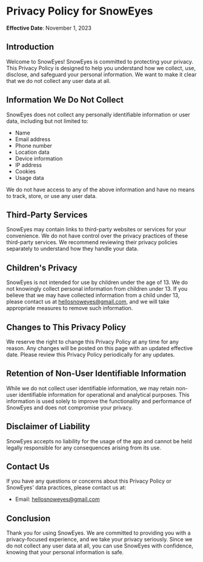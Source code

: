 # Privacy Policy for SnowEyes

**Effective Date**: November 1, 2023

## Introduction

Welcome to SnowEyes! SnowEyes is committed to protecting your privacy. This Privacy Policy is designed to help you understand how we collect, use, disclose, and safeguard your personal information. We want to make it clear that we do not collect any user data at all.

## Information We Do Not Collect

SnowEyes does not collect any personally identifiable information or user data, including but not limited to:

- Name
- Email address
- Phone number
- Location data
- Device information
- IP address
- Cookies
- Usage data

We do not have access to any of the above information and have no means to track, store, or use any user data.

## Third-Party Services

SnowEyes may contain links to third-party websites or services for your convenience. We do not have control over the privacy practices of these third-party services. We recommend reviewing their privacy policies separately to understand how they handle your data.

## Children's Privacy

SnowEyes is not intended for use by children under the age of 13. We do not knowingly collect personal information from children under 13. If you believe that we may have collected information from a child under 13, please contact us at [hellosnoweyes@gmail.com](mailto:hellosnoweyes@gmail.com), and we will take appropriate measures to remove such information.

## Changes to This Privacy Policy

We reserve the right to change this Privacy Policy at any time for any reason. Any changes will be posted on this page with an updated effective date. Please review this Privacy Policy periodically for any updates.

## Retention of Non-User Identifiable Information

While we do not collect user identifiable information, we may retain non-user identifiable information for operational and analytical purposes. This information is used solely to improve the functionality and performance of SnowEyes and does not compromise your privacy.

## Disclaimer of Liability

SnowEyes accepts no liability for the usage of the app and cannot be held legally responsible for any consequences arising from its use.

## Contact Us

If you have any questions or concerns about this Privacy Policy or SnowEyes' data practices, please contact us at:

- Email: [hellosnoweyes@gmail.com](mailto:hellosnoweyes@gmail.com)

## Conclusion

Thank you for using SnowEyes. We are committed to providing you with a privacy-focused experience, and we take your privacy seriously. Since we do not collect any user data at all, you can use SnowEyes with confidence, knowing that your personal information is safe.
